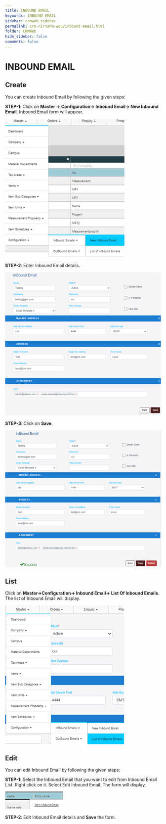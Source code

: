 ```yaml
---
title: INBOUND EMAIL
keywords: INBOUND EMAIL
sidebar: crmweb_sidebar
permalink: crm-nirvana-web/inbound-email.html
folder: CRMWeb
hide_sidebar: false
comments: false
---
```


# INBOUND EMAIL

## Create

You can create Inbound Email by following the given steps:

**STEP-1**: Click on **Master → Configuration→ Inbound Email→ New Inbound Email**. Inbound Email form will appear.

![](/images/inbound-email-create.png)



**STEP-2**: Enter Inbound Email details.

![](/images/inbound-email-details.png)

**STEP-3**: Click on **Save**.

![](/images/inbound-email-details-save.png)

## List

Click on **Master→Configuration→  Inbound Email→ List Of Inbound Emails**. The list of Inbound Email will display.

![](/images/inbound-email-list.png)

## Edit

You can edit Inbound Email by following the given steps:

**STEP-1**: Select the Inbound Email that you want to edit from Inbound Email List. Right click on it. Select Edit Inbound Email. The form will display.

![](/images/inbound-email-edit.png)

**STEP-2**: Edit Inbound Email details and **Save** the form.
